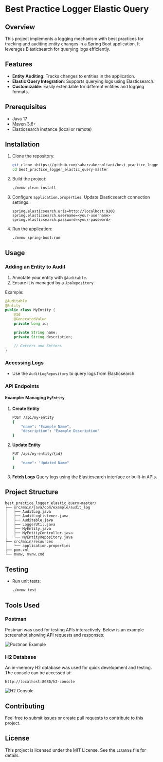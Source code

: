 # Best Practice Logger Elastic Query

## Overview
This project implements a logging mechanism with best practices for tracking and auditing entity changes in a Spring Boot application. It leverages Elasticsearch for querying logs efficiently.

## Features
- **Entity Auditing**: Tracks changes to entities in the application.
- **Elastic Query Integration**: Supports querying logs using Elasticsearch.
- **Customizable**: Easily extendable for different entities and logging formats.

## Prerequisites
- Java 17
- Maven 3.6+
- Elasticsearch instance (local or remote)

## Installation

1. Clone the repository:
   ```bash
   git clone <https://github.com/saharzakersoltani/best_practice_logger_elastic_query.git>
   cd best_practice_logger_elastic_query-master
   ```

2. Build the project:
   ```bash
   ./mvnw clean install
   ```

3. Configure `application.properties`:
   Update Elasticsearch connection settings:
   ```properties
   spring.elasticsearch.uris=http://localhost:9200
   spring.elasticsearch.username=<your-username>
   spring.elasticsearch.password=<your-password>
   ```

4. Run the application:
   ```bash
   ./mvnw spring-boot:run
   ```

## Usage

### Adding an Entity to Audit
1. Annotate your entity with `@Auditable`.
2. Ensure it is managed by a `JpaRepository`.

Example:
```java
@Auditable
@Entity
public class MyEntity {
    @Id
    @GeneratedValue
    private Long id;

    private String name;
    private String description;

    // Getters and Setters
}
```

### Accessing Logs
- Use the `AuditLogRepository` to query logs from Elasticsearch.

### API Endpoints
#### Example: Managing `MyEntity`
1. **Create Entity**
   ```bash
   POST /api/my-entity
   {
       "name": "Example Name",
       "description": "Example Description"
   }
   ```

2. **Update Entity**
   ```bash
   PUT /api/my-entity/{id}
   {
       "name": "Updated Name"
   }
   ```

3. **Fetch Logs**
   Query logs using the Elasticsearch interface or built-in APIs.

## Project Structure
```
best_practice_logger_elastic_query-master/
├── src/main/java/com/example/audit_log
│   ├── AuditLog.java
│   ├── AuditLogListener.java
│   ├── Auditable.java
│   ├── LoggerUtil.java
│   ├── MyEntity.java
│   ├── MyEntityController.java
│   └── MyEntityRepository.java
├── src/main/resources
│   └── application.properties
├── pom.xml
└── mvnw, mvnw.cmd
```

## Testing
- Run unit tests:
  ```bash
  ./mvnw test
  ```

## Tools Used

### Postman
Postman was used for testing APIs interactively. Below is an example screenshot showing API requests and responses:

![Postman Example](path/to/postman-screenshot.png)

### H2 Database
An in-memory H2 database was used for quick development and testing. The console can be accessed at:

```
http://localhost:8080/h2-console
```

![H2 Console](path/to/h2-console-screenshot.png)

## Contributing
Feel free to submit issues or create pull requests to contribute to this project.

## License
This project is licensed under the MIT License. See the `LICENSE` file for details.

